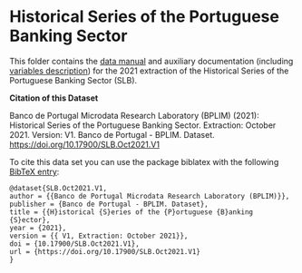 # Historical Series of the Portuguese Banking Sector

 This folder contains the [data manual](https://github.com/BPLIM/Manuals/blob/master/Data/SLB/OCT2021/SLB_manual_Oct21.pdf) and auxiliary documentation (including [variables description](https://github.com/BPLIM/Manuals/tree/master/Data/SLB/OCT2021/aux_file/variables_description)) for the 2021 extraction of the Historical Series of the Portuguese Banking Sector (SLB).


**Citation of this Dataset**

Banco de Portugal Microdata Research Laboratory (BPLIM) (2021): Historical Series of the Portuguese Banking Sector. Extraction: October 2021. Version: V1. Banco de Portugal - BPLIM. Dataset. https://doi.org/10.17900/SLB.Oct2021.V1


To cite this data set you can use the package biblatex with the following [BibTeX entry](https://github.com/BPLIM/Manuals/tree/master/Data/SLB/OCT2021/aux_file/bibtex/SLB.bib):



```
@dataset{SLB.Oct2021.V1,
author = {{Banco de Portugal Microdata Research Laboratory (BPLIM)}},
publisher = {Banco de Portugal - BPLIM. Dataset},
title = {{H}istorical {S}eries of the {P}ortuguese {B}anking {S}ector},
year = {2021},
version = {{ V1, Extraction: October 2021}},
doi = {10.17900/SLB.Oct2021.V1},
url = {https://doi.org/10.17900/SLB.Oct2021.V1}
}
```
